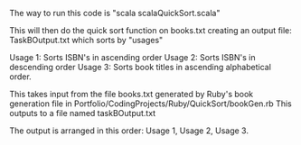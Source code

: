 The way to run this code is "scala scalaQuickSort.scala"

This will then do the quick sort function on books.txt creating an output file: TaskBOutput.txt which sorts by "usages" 

Usage 1: Sorts ISBN's in ascending order
Usage 2: Sorts ISBN's in descending order
Usage 3: Sorts book titles in ascending alphabetical order. 


This takes input from the file books.txt generated by Ruby's book generation file in Portfolio/CodingProjects/Ruby/QuickSort/bookGen.rb
This outputs to a file named taskBOutput.txt

The output is arranged in this order:
Usage 1, Usage 2, Usage 3.